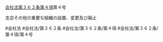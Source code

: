 [会社法第３６２条第４項](会社法＿＿＿＿第３６２条第４項)第４号

支店その他の重要な組織の設置、変更及び廃止


#会社法
#会社法/第３６２条
#会社法/第３６２条/第４項
#会社法/第３６２条/第４項/第４号
